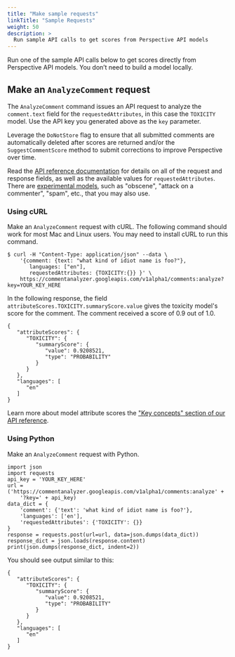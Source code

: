 ```yaml
---
title: "Make sample requests"
linkTitle: "Sample Requests"
weight: 50
description: >
  Run sample API calls to get scores from Perspective API models
---
```


Run one of the sample API calls below to get scores directly from Perspective API models. You don’t need to build a model locally. 

## Make an `AnalyzeComment` request
   
The `AnalyzeComment` command issues an API request to analyze the `comment.text` field for the `requestedAttributes`, in this case the `TOXICITY` model. Use the API key you generated above as the `key` parameter.

Leverage the `DoNotStore` flag to ensure that all submitted comments are automatically deleted after scores are returned and/or the `SuggestCommentScore` method to submit corrections to improve Perspective over time.

Read the [API reference documentation](api_reference.md) for details on all of the request and response fields, as well as the available values for `requestedAttributes`. There are [experimental models](https://github.com/conversationai/perspectiveapi/blob/master/api_reference.md#models), such as "obscene", "attack on a commenter", "spam", etc., that you may also use.

### Using cURL

Make an `AnalyzeComment` request with cURL. The following command should work for most Mac and Linux users. You may need to install cURL to run this command.
   
   ```shell
   $ curl -H "Content-Type: application/json" --data \
       '{comment: {text: "what kind of idiot name is foo?"},
          languages: ["en"],
          requestedAttributes: {TOXICITY:{}} }' \
       https://commentanalyzer.googleapis.com/v1alpha1/comments:analyze?key=YOUR_KEY_HERE
   ```

In the following response, the field `attributeScores.TOXICITY.summaryScore.value` gives the toxicity model's score for the comment. The comment received a score of 0.9 out of 1.0.

   ```shell
   {
      "attributeScores": {
         "TOXICITY": {
            "summaryScore": {
               "value": 0.9208521,
               "type": "PROBABILITY"
            }
         }
      },
      "languages": [
         "en"
      ]
   }
   ```

Learn more about model attribute scores the ["Key concepts" section of our API reference](api_reference.md#key-concepts).

### Using Python

Make an `AnalyzeComment` request with Python.

   ```shell
   import json 
   import requests 
   api_key = 'YOUR_KEY_HERE'
   url = ('https://commentanalyzer.googleapis.com/v1alpha1/comments:analyze' +    
       '?key=' + api_key)
   data_dict = {
       'comment': {'text': 'what kind of idiot name is foo?'},
       'languages': ['en'],
       'requestedAttributes': {'TOXICITY': {}}
   }
   response = requests.post(url=url, data=json.dumps(data_dict)) 
   response_dict = json.loads(response.content) 
   print(json.dumps(response_dict, indent=2))
   ```

You should see output similar to this:

   ```shell
   {
      "attributeScores": {
         "TOXICITY": {
            "summaryScore": {
               "value": 0.9208521,
               "type": "PROBABILITY"
            }
         }
      },
      "languages": [
         "en"
      ]
   }
   ```
